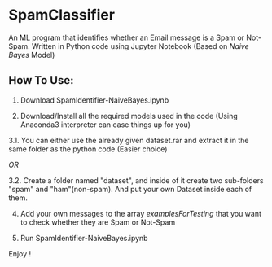 # SpamClassifier
An ML program that identifies whether an Email message is a Spam or Not-Spam.
Written in Python code using Jupyter Notebook
(Based on *Naive Bayes* Model)

## How To Use:
1. Download SpamIdentifier-NaiveBayes.ipynb

2. Download/Install all the required models used in the code (Using Anaconda3 interpreter can ease things up for you)


3.1. You can either use the already given dataset.rar and extract it in the same folder as the python code (Easier choice)

*OR* 

3.2. Create a folder named "dataset", and inside of it create two sub-folders "spam" and "ham"(non-spam). And put your own Dataset inside each of them.

4. Add your own messages to the array *examplesForTesting* that you want to check whether they are Spam or Not-Spam

5. Run SpamIdentifier-NaiveBayes.ipynb


Enjoy !
